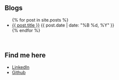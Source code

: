 ## Blogs
<ul class="no-bullets">
  {% for post in site.posts %}
    <li>
      <a href="{{ post.url }}">{{ post.title }}</a> {{ post.date | date: "%B %d, %Y" }}
    </li>
  {% endfor %}
</ul>
<br>

## Find me here

- [LinkedIn](https://www.linkedin.com/in/rikgroenewoud/)
- [Github](https://github.com/RikGr)